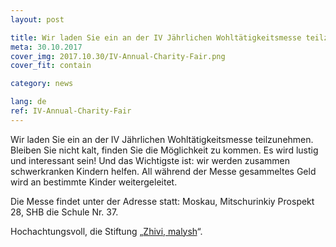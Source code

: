 ```yaml
---
layout: post

title: Wir laden Sie ein an der IV Jährlichen Wohltätigkeitsmesse teilzunehmen.
meta: 30.10.2017
cover_img: 2017.10.30/IV-Annual-Charity-Fair.png
cover_fit: contain

category: news

lang: de
ref: IV-Annual-Charity-Fair
---
```

 
Wir laden Sie ein an der IV Jährlichen Wohltätigkeitsmesse teilzunehmen.
Bleiben Sie nicht kalt, finden Sie die Möglichkeit zu kommen. 
Es wird lustig und interessant sein!
Und das Wichtigste ist: wir werden zusammen schwerkranken Kindern helfen.
All während der Messe gesammeltes Geld wird an bestimmte Kinder weitergeleitet.

Die Messe findet unter der Adresse statt: Moskau, Mitschurinkiy Prospekt 28, SHB die Schule Nr. 37. 

Hochachtungsvoll,  die Stiftung  „<a href="https://fondzhivimalysh.ru/" target="_blank">Zhivi, malysh</a>“.
